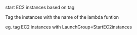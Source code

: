 start EC2 instances based on tag

Tag the instances with the name of the lambda funtion

eg. tag EC2 instances with LaunchGroup=StartEC2instances
